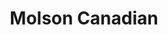 ---
layout: beer
title:  Molson Canadian
categories: 
beerstyle: IPA
hops: citrus
abv: 5.0
brewer: Molson
country: Canada
image_url: http://molsoncanadian.ca/en/~/media/Canadian/assets/images/carousel_mc.png
category: [IPA, Canada, Molson]
---